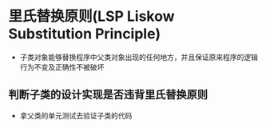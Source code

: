 # 里氏替换原则(LSP Liskow Substitution Principle)

- 子类对象能够替换程序中父类对象出现的任何地方，并且保证原来程序的逻辑行为不变及正确性不被破坏

## 判断子类的设计实现是否违背里氏替换原则

- 拿父类的单元测试去验证子类的代码

